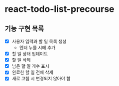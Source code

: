 # react-todo-list-precourse

## 기능 구현 목록

- [x] 사용자 입력과 할 일 목록 생성
  - 엔터 누를 시에 추가
- [x] 할 일 상태 업데이트
- [x] 할 일 삭제
- [x] 남은 할 일 개수 표시
- [x] 완료한 할 일 전체 삭제
- [x] 새로 고침 시 변경되지 않아야 함

